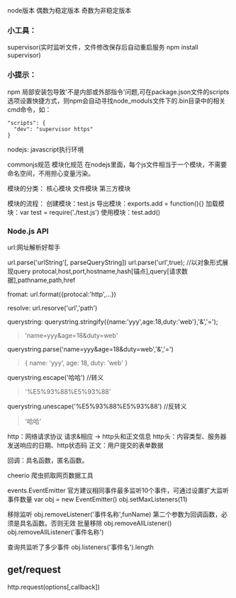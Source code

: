 node版本
偶数为稳定版本
奇数为非稳定版本

### 小工具：
supervisor(实时监听文件，文件修改保存后自动重启服务 npm install supervisor)

### 小提示：
npm 局部安装包导致'不是内部或外部指令'问题,可在package.json文件的scripts选项设置快捷方式，则npm会自动寻找node_moduls文件下的.bin目录中的相关cmd命令，如：
```
"scripts": {
  "dev": "supervisor https"
}
```

nodejs: javascript执行环境

commonjs规范
模块化规范
在nodejs里面，每个js文件相当于一个模块，不需要命名空间，不用担心变量污染。

模块的分类：
核心模块
文件模块
第三方模块

模块的流程：
创建模块：test.js
导出模块：exports.add = function(){}
加载模块：var test = require('./test.js')
使用模块：test.add()


### Node.js API
url:网址解析好帮手

url.parse('urlString'[, parseQueryString])
url.parse('url',true); //以对象形式展现query
protocal,host,port,hostname,hash[锚点],query[请求数据],pathname,path,href

fromat:
url.format({protocal:'http',...})

resolve:
url.resorve('url','path')

querystring:
querystring.stringify({name:'yyy',age:18,duty:'web'},'&','=');
> 'name=yyy&age=18&duty=web'

querystring.parse('name=yyy&age=18&duty=web','&','=')
> {
	name: 'yyy',
	age: 18,
	duty: 'web'
}

querystring.escape('哈哈') //转义
>  '%E5%93%88%E5%93%88'

querystring.unescape('%E5%93%88%E5%93%88') //反转义
> '哈哈'

http：网络请求协议
请求&相应 -> http头和正文信息
http头：内容类型、服务器发送响应的日期、http状态码
正文：用户提交的表单数据

回调：具名函数，匿名函数。

cheerio
爬虫抓取网页数据工具

events.EventEmitter
官方建议相同事件最多监听10个事件，可通过设置扩大监听事件数量
var obj = new EventEmitter()
obj.setMaxListeners(11)

移除监听
obj.removeListener('事件名称',funName)
第二个参数为回调函数，必须是具名函数。否则无效
批量移除
obj.removeAllListener()
obj.removeAllListener('事件名称')

查询共监听了多少事件
obj.listeners('事件名').length


## get/request ##
http.request(options[,callback])


